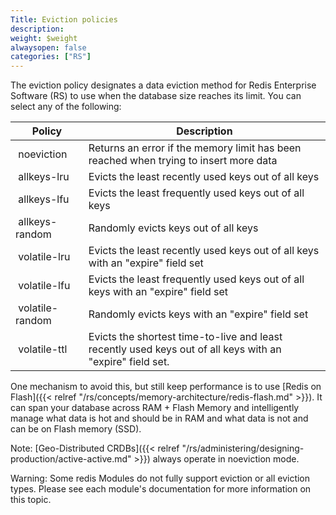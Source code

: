 ```yaml
---
Title: Eviction policies
description:
weight: $weight
alwaysopen: false
categories: ["RS"]
---
```

The eviction policy designates a data eviction method for Redis
Enterprise Software (RS) to use when the database size reaches its
limit. You can select any of the following:

| **Policy** | **Description** |
|------------|-----------------|
|  noeviction | Returns an error if the memory limit has been reached when trying to insert more data |
|  allkeys-lru | Evicts the least recently used keys out of all keys |
|  allkeys-lfu | Evicts the least frequently used keys out of all keys |
|  allkeys-random | Randomly evicts keys out of all keys |
|  volatile-lru | Evicts the least recently used keys out of all keys with an "expire" field set |
|  volatile-lfu | Evicts the least frequently used keys out of all keys with an "expire" field set |
|  volatile-random | Randomly evicts keys with an "expire" field set |
|  volatile-ttl | Evicts the shortest time-to-live and least recently used keys out of all keys with an "expire" field set. |

One mechanism to avoid this, but still keep performance is to use [Redis
on
Flash]({{< relref "/rs/concepts/memory-architecture/redis-flash.md" >}}).
It can span your database across RAM + Flash Memory and intelligently
manage what data is hot and should be in RAM and what data is not and
can be on Flash memory (SSD).

Note: [Geo-Distributed
CRDBs]({{< relref "/rs/administering/designing-production/active-active.md" >}})
always operate in noeviction mode.

Warning: Some redis Modules do not fully support eviction or all
eviction types. Please see each module's documentation for more
information on this topic.
